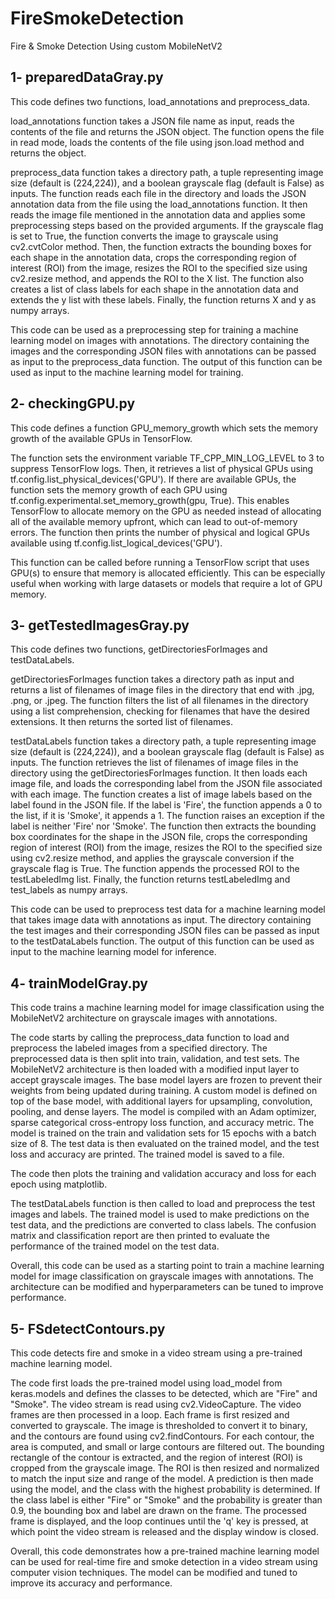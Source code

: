 # FireSmokeDetection
Fire &amp; Smoke Detection Using custom MobileNetV2


## 1- preparedDataGray.py

This code defines two functions, load_annotations and preprocess_data.

load_annotations function takes a JSON file name as input, reads the contents of the file and returns the JSON object. The function opens the file in read mode, loads the contents of the file using json.load method and returns the object.

preprocess_data function takes a directory path, a tuple representing image size (default is (224,224)), and a boolean grayscale flag (default is False) as inputs. The function reads each file in the directory and loads the JSON annotation data from the file using the load_annotations function. It then reads the image file mentioned in the annotation data and applies some preprocessing steps based on the provided arguments. If the grayscale flag is set to True, the function converts the image to grayscale using cv2.cvtColor method. Then, the function extracts the bounding boxes for each shape in the annotation data, crops the corresponding region of interest (ROI) from the image, resizes the ROI to the specified size using cv2.resize method, and appends the ROI to the X list. The function also creates a list of class labels for each shape in the annotation data and extends the y list with these labels. Finally, the function returns X and y as numpy arrays.

This code can be used as a preprocessing step for training a machine learning model on images with annotations. The directory containing the images and the corresponding JSON files with annotations can be passed as input to the preprocess_data function. The output of this function can be used as input to the machine learning model for training.

## 2- checkingGPU.py

This code defines a function GPU_memory_growth which sets the memory growth of the available GPUs in TensorFlow.

The function sets the environment variable TF_CPP_MIN_LOG_LEVEL to 3 to suppress TensorFlow logs. Then, it retrieves a list of physical GPUs using tf.config.list_physical_devices('GPU'). If there are available GPUs, the function sets the memory growth of each GPU using tf.config.experimental.set_memory_growth(gpu, True). This enables TensorFlow to allocate memory on the GPU as needed instead of allocating all of the available memory upfront, which can lead to out-of-memory errors. The function then prints the number of physical and logical GPUs available using tf.config.list_logical_devices('GPU').

This function can be called before running a TensorFlow script that uses GPU(s) to ensure that memory is allocated efficiently. This can be especially useful when working with large datasets or models that require a lot of GPU memory.

## 3- getTestedImagesGray.py

This code defines two functions, getDirectoriesForImages and testDataLabels.

getDirectoriesForImages function takes a directory path as input and returns a list of filenames of image files in the directory that end with .jpg, .png, or .jpeg. The function filters the list of all filenames in the directory using a list comprehension, checking for filenames that have the desired extensions. It then returns the sorted list of filenames.

testDataLabels function takes a directory path, a tuple representing image size (default is (224,224)), and a boolean grayscale flag (default is False) as inputs. The function retrieves the list of filenames of image files in the directory using the getDirectoriesForImages function. It then loads each image file, and loads the corresponding label from the JSON file associated with each image. The function creates a list of image labels based on the label found in the JSON file. If the label is 'Fire', the function appends a 0 to the list, if it is 'Smoke', it appends a 1. The function raises an exception if the label is neither 'Fire' nor 'Smoke'. The function then extracts the bounding box coordinates for the shape in the JSON file, crops the corresponding region of interest (ROI) from the image, resizes the ROI to the specified size using cv2.resize method, and applies the grayscale conversion if the grayscale flag is True. The function appends the processed ROI to the testLabeledImg list. Finally, the function returns testLabeledImg and test_labels as numpy arrays.

This code can be used to preprocess test data for a machine learning model that takes image data with annotations as input. The directory containing the test images and their corresponding JSON files can be passed as input to the testDataLabels function. The output of this function can be used as input to the machine learning model for inference.

## 4- trainModelGray.py

This code trains a machine learning model for image classification using the MobileNetV2 architecture on grayscale images with annotations.

The code starts by calling the preprocess_data function to load and preprocess the labeled images from a specified directory. The preprocessed data is then split into train, validation, and test sets. The MobileNetV2 architecture is then loaded with a modified input layer to accept grayscale images. The base model layers are frozen to prevent their weights from being updated during training. A custom model is defined on top of the base model, with additional layers for upsampling, convolution, pooling, and dense layers. The model is compiled with an Adam optimizer, sparse categorical cross-entropy loss function, and accuracy metric. The model is trained on the train and validation sets for 15 epochs with a batch size of 8. The test data is then evaluated on the trained model, and the test loss and accuracy are printed. The trained model is saved to a file.

The code then plots the training and validation accuracy and loss for each epoch using matplotlib.

The testDataLabels function is then called to load and preprocess the test images and labels. The trained model is used to make predictions on the test data, and the predictions are converted to class labels. The confusion matrix and classification report are then printed to evaluate the performance of the trained model on the test data.

Overall, this code can be used as a starting point to train a machine learning model for image classification on grayscale images with annotations. The architecture can be modified and hyperparameters can be tuned to improve performance.

## 5- FSdetectContours.py

This code detects fire and smoke in a video stream using a pre-trained machine learning model.

The code first loads the pre-trained model using load_model from keras.models and defines the classes to be detected, which are "Fire" and "Smoke". The video stream is read using cv2.VideoCapture. The video frames are then processed in a loop. Each frame is first resized and converted to grayscale. The image is thresholded to convert it to binary, and the contours are found using cv2.findContours. For each contour, the area is computed, and small or large contours are filtered out. The bounding rectangle of the contour is extracted, and the region of interest (ROI) is cropped from the grayscale image. The ROI is then resized and normalized to match the input size and range of the model. A prediction is then made using the model, and the class with the highest probability is determined. If the class label is either "Fire" or "Smoke" and the probability is greater than 0.9, the bounding box and label are drawn on the frame. The processed frame is displayed, and the loop continues until the 'q' key is pressed, at which point the video stream is released and the display window is closed.

Overall, this code demonstrates how a pre-trained machine learning model can be used for real-time fire and smoke detection in a video stream using computer vision techniques. The model can be modified and tuned to improve its accuracy and performance.
